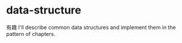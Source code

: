 # data-structure
有趣 
I'll describe common data structures and implement them in the pattern of chapters.
